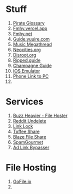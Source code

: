 # Stuff
1. [Pirate Glossary](https://rentry.co/The-Piracy-Glossary)
2. [Fmhy.vercel.app](https://fmhy.vercel.app/)
3. [Fmhy.net](https://fmhy.net/)
4. [Guide.yuuire.com](https://guide.yuuire.com/)
5. [Music Megathread](https://github.com/MoonWalker440/Music-Megathread)
6. [Neocities.org](https://neocities.org/)
7. [Disroot.org](https://disroot.org/en)
8. [Ripped.guide](https://ripped.guide)
9. [Champagne Guide](https://champagne.pages.dev/)
10. [IOS Emulator](https://touchhle.org/)
11. [Phone Link to PC](https://github.com/shrimqy/Sefirah)
12. 


# Services
1. [Buzz Heavier - File Hoster](https://buzzheavier.com/)
2. [Reddit Undelete](https://undelete.pullpush.io/)
3. [Link Lock](https://jstrieb.github.io/link-lock/create/)
4. [Toffee Share](https://toffeeshare.com/)
5. [Blaze File Share](https://blaze.vercel.app/)
6. [SpamGourmet](https://www.spamgourmet.com/index.pl)
7. [Ad Link Bypasser](https://thebypasser.com/)


# File Hosting
1. [GoFile.io](https://gofile.io/)
2. 

